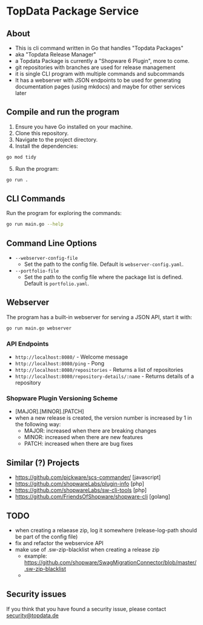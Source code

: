 # TopData Package Service

## About
- This is cli command written in Go that handles "Topdata Packages"
- aka "Topdata Release Manager"
- a Topdata Package is currently a "Shopware 6 Plugin", more to come.
- git repositories with branches are used for release management 
- it is single CLI program with multiple commands and subcommands
- It has a webserver with JSON endpoints to be used for generating documentation pages (using mkdocs) and maybe for other services later

## Compile and run the program

1. Ensure you have Go installed on your machine.
2. Clone this repository.
3. Navigate to the project directory.
4. Install the dependencies:
```bash
go mod tidy
```
5. Run the program:
```bash
go run .
```


## CLI Commands
Run the program for exploring the commands:
```bash
go run main.go --help
```

## Command Line Options
- `--webserver-config-file`
  - Set the path to the config file. Default is `webserver-config.yaml`.
- `--portfolio-file`
  - Set the path to the config file where the package list is defined. Default is `portfolio.yaml`. 



## Webserver
The program has a built-in webserver for serving a JSON API, start it with:
```bash
go run main.go webserver
```

### API Endpoints

- `http://localhost:8080/` - Welcome message
- `http://localhost:8080/ping` - Pong
- `http://localhost:8080/repositories` - Returns a list of repositories
- `http://localhost:8080/repository-details/:name` - Returns details of a repository


### Shopware Plugin Versioning Scheme
- [MAJOR].[MINOR].[PATCH]
- when a new release is created, the version number is increased by 1 in the following way:
  - MAJOR: increased when there are breaking changes
  - MINOR: increased when there are new features
  - PATCH: increased when there are bug fixes 

## Similar (?) Projects 
- https://github.com/pickware/scs-commander/ [javascript]
- https://github.com/shopwareLabs/plugin-info [php]
- https://github.com/shopwareLabs/sw-cli-tools [php]
- https://github.com/FriendsOfShopware/shopware-cli [golang]
 


## TODO
- when creating a relaease zip, log it somewhere (release-log-path should be part of the config file)
- fix and refactor the webservice API
- make use of .sw-zip-blacklist when creating a release zip
    - example: https://github.com/shopware/SwagMigrationConnector/blob/master/.sw-zip-blacklist
    - 


## Security issues
If you think that you have found a security issue, please contact security@topdata.de


